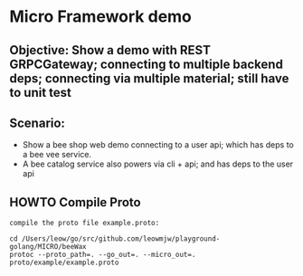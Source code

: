 # Micro Framework demo

## Objective: Show a demo with REST GRPCGateway; connecting to multiple backend deps; connecting via multiple material; still have to unit test

## Scenario: 
- Show a bee shop web demo connecting to a user api; which has deps to a bee vee service.
- A bee catalog service also powers via cli + api; and has deps to the user api


## HOWTO Compile Proto

```
compile the proto file example.proto:

cd /Users/leow/go/src/github.com/leowmjw/playground-golang/MICRO/beeWax
protoc --proto_path=. --go_out=. --micro_out=. proto/example/example.proto
```
